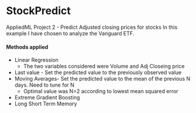 # StockPredict
AppliedML Project 2 - Predict Adjusted closing prices for stocks
In this example I have chosen to analyze the Vanguard ETF. 

#### Methods applied
* Linear Regression 
    * The two variables considered were Volume and Adj Closeing price
* Last value - Set the predicted value to the previously observed value 
* Moving Averages- Set the predicted value to the mean of the previous N days. Need to tune for N
    * Optimal value was N=2 according to lowest mean squared error
* Extreme Gradient Boosting
* Long Short Term Memory

